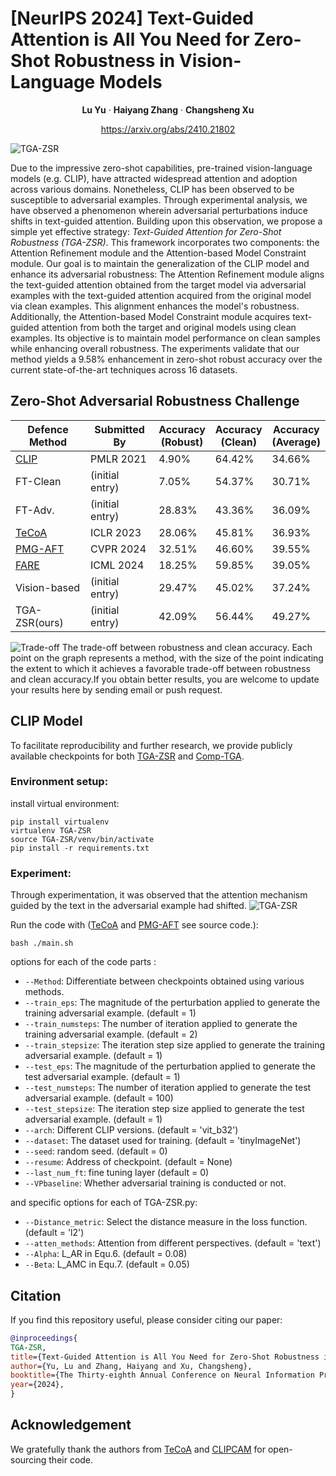# [NeurIPS 2024] Text-Guided Attention is All You Need for Zero-Shot Robustness in Vision-Language Models 

<p align="center">
  <p align="center" margin-bottom="0px">
    <strong>Lu Yu</strong></a>
    ·
    <strong>Haiyang Zhang</strong></a>
    ·
    <strong>Changsheng Xu</strong></a>
    </p>
    <p align="center" margin-top="0px"><a href="https://arxiv.org/abs/2410.21802">https://arxiv.org/abs/2410.21802</a></p>
</p>

![TGA-ZSR](./save/figure/frame.png)


  Due to the impressive zero-shot capabilities, pre-trained vision-language models (e.g. CLIP), have attracted widespread attention and adoption across various domains. Nonetheless, CLIP has been observed to be susceptible to adversarial examples. Through experimental analysis, we have observed a phenomenon wherein adversarial perturbations induce shifts in text-guided attention. Building upon this observation, we propose a simple yet effective strategy: _Text-Guided Attention for Zero-Shot Robustness (TGA-ZSR)_. This framework incorporates two components: the Attention Refinement module and the Attention-based Model Constraint module. Our goal is to maintain the generalization of the CLIP model and enhance its adversarial robustness: The Attention Refinement module aligns the text-guided attention obtained from the target model via adversarial examples with the text-guided attention acquired from the original model via clean examples. This alignment enhances the model's robustness. Additionally, the Attention-based Model Constraint module acquires text-guided attention from both the target and original models using clean examples. Its objective is to maintain model performance on clean samples while enhancing overall robustness. The experiments validate that our method yields a 9.58\% enhancement in zero-shot robust accuracy over the current state-of-the-art techniques across 16 datasets.

## Zero-Shot Adversarial Robustness Challenge

| Defence Method 	| Submitted By    	| Accuracy<br>(Robust) | Accuracy<br>(Clean) 	  | Accuracy<br>(Average) |
|----------------	|-----------------	|----------------	|-----------------	|-----------------	|
| <a href="https://github.com/openai/CLIP">CLIP</a> | PMLR 2021 |  4.90% | 64.42% | 34.66% |
|                      FT-Clean             | (initial entry) 	|  7.05% | 54.37% | 30.71% |
|                       FT-Adv.           | (initial entry) 	| 28.83% | 43.36% | 36.09% |
|<a href="https://github.com/cvlab-columbia/ZSRobust4FoundationModel">TeCoA</a> | ICLR 2023 | 28.06% | 45.81% | 36.93% |
|<a href="https://github.com/serendipity1122/Pre-trained-Model-Guided-Fine-Tuning-for-Zero-Shot-Adversarial-Robustness">PMG-AFT</a> | CVPR 2024 | 32.51% | 46.60% | 39.55% | 
|<a href="https://github.com/chs20/RobustVLM">FARE</a> | ICML 2024 	| 18.25% | 59.85% | 39.05% |   
|                  Vision-based              | (initial entry) 	| 29.47% | 45.02% | 37.24% |
|                    TGA-ZSR(ours)                | (initial entry) 	| 42.09% | 56.44% | 49.27% |

![Trade-off](./save/figure/trade-off.png)
The trade-off between robustness and clean accuracy. Each point on the graph represents a method, with the size of the point indicating the extent to which it achieves a favorable trade-off between robustness and clean accuracy.If you obtain better results, you are welcome to update your results here by sending email or push request.

## CLIP Model
To facilitate reproducibility and further research, we provide publicly available checkpoints for both <a href="https://drive.google.com/drive/folders/1T7APhNq3tRW81vC1Lx8JSbHxWuP7euSx?usp=drive_link">TGA-ZSR</a> and <a href="https://drive.google.com/drive/folders/1cvqDha1useGdCgTjGatZMuBj1W71nMyk?usp=drive_link">Comp-TGA</a>.
### Environment setup:

install virtual environment:
```
pip install virtualenv
virtualenv TGA-ZSR
source TGA-ZSR/venv/bin/activate
pip install -r requirements.txt
```


### Experiment:
Through experimentation, it was observed that the attention mechanism guided by the text in the adversarial example had shifted.
![TGA-ZSR](./save/figure/image.png)

Run the code with (<a href="https://github.com/cvlab-columbia/ZSRobust4FoundationModel">TeCoA</a> and <a href="https://github.com/serendipity1122/Pre-trained-Model-Guided-Fine-Tuning-for-Zero-Shot-Adversarial-Robustness">PMG-AFT</a> see source code.):
```
bash ./main.sh
```
options for each of the code parts :
* `--Method`: Differentiate between checkpoints obtained using various methods.
* `--train_eps`: The magnitude of the perturbation applied to generate the training adversarial example. (default = 1)
* `--train_numsteps`: The number of iteration applied to generate the training adversarial example. (default = 2)
* `--train_stepsize`: The iteration step size applied to generate the training adversarial example. (default = 1)
* `--test_eps`: The magnitude of the perturbation applied to generate the test adversarial example. (default = 1)
* `--test_numsteps`: The number of iteration applied to generate the test adversarial example. (default = 100)
* `--test_stepsize`: The iteration step size applied to generate the test adversarial example. (default = 1)
* `--arch`: Different CLIP versions. (default = 'vit_b32')
* `--dataset`: The dataset used for training. (default = 'tinyImageNet')
* `--seed`: random seed. (default = 0)
* `--resume`: Address of checkpoint. (default = None)
* `--last_num_ft`: fine tuning layer (default = 0)
* `--VPbaseline`: Whether adversarial training is conducted or not.

and specific options for each of TGA-ZSR.py:
  
* `--Distance_metric`: Select the distance measure in the loss function. (default = 'l2')
* `--atten_methods`: Attention from different perspectives. (default = 'text')
* `--Alpha`: L_AR in Equ.6. (default = 0.08)
* `--Beta`: L_AMC in Equ.7. (default = 0.05)

## Citation
If you find this repository useful, please consider citing our paper:
```bibtex
@inproceedings{
TGA-ZSR,
title={Text-Guided Attention is All You Need for Zero-Shot Robustness in Vision-Language Models},
author={Yu, Lu and Zhang, Haiyang and Xu, Changsheng},
booktitle={The Thirty-eighth Annual Conference on Neural Information Processing Systems},
year={2024},
}
```

## Acknowledgement
We gratefully thank the authors from [TeCoA](https://github.com/cvlab-columbia/ZSRobust4FoundationModel) and [CLIPCAM](https://github.com/aiiu-lab/CLIPCAM) for open-sourcing their code.
